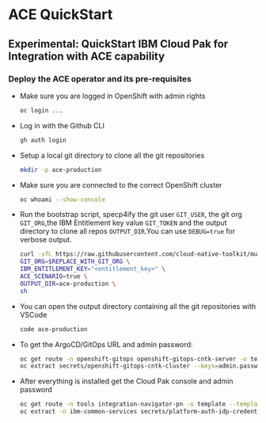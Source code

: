 # ACE QuickStart

## Experimental: QuickStart IBM Cloud Pak for Integration with ACE capability

### Deploy the ACE operator and its pre-requisites
- Make sure you are logged in OpenShift with admin rights
    ```bash
    oc login ...
    ```

- Log in with the Github CLI
    ```bash
    gh auth login
    ```

- Setup a local git directory to clone all the git repositories
    ```bash
    mkdir -p ace-production
    ```

- Make sure you are connected to the correct OpenShift cluster
    ```bash
    oc whoami --show-console
    ```

- Run the bootstrap script, specp4ify the git user `GIT_USER`, the git org `GIT_ORG`,the IBM Entitlement key value `GIT_TOKEN` and the output directory to clone all repos `OUTPUT_DIR`.You can use `DEBUG=true` for verbose output.
    ```bash
    curl -sfL https://raw.githubusercontent.com/cloud-native-toolkit/multi-tenancy-gitops/master/scripts/bootstrap.sh | \
    GIT_ORG=$REPLACE_WITH_GIT_ORG \
    IBM_ENTITLEMENT_KEY="<entitlement_key>" \
    ACE_SCENARIO=true \
    OUTPUT_DIR=ace-production \
    sh
    ```
- You can open the output directory containing all the git repositories with VSCode
    ```bash
    code ace-production
    ```
- To get the ArgoCD/GitOps URL and admin password:
    ```bash
    oc get route -n openshift-gitops openshift-gitops-cntk-server -o template --template='https://{{.spec.host}}'
    oc extract secrets/openshift-gitops-cntk-cluster --keys=admin.password -n openshift-gitops --to=-
    ```
- After everything is installed get the Cloud Pak console and admin password
    ```bash
    oc get route -n tools integration-navigator-pn -o template --template='https://{{.spec.host}}'
    oc extract -n ibm-common-services secrets/platform-auth-idp-credentials --keys=admin_username,admin_password --to=-
    ```

